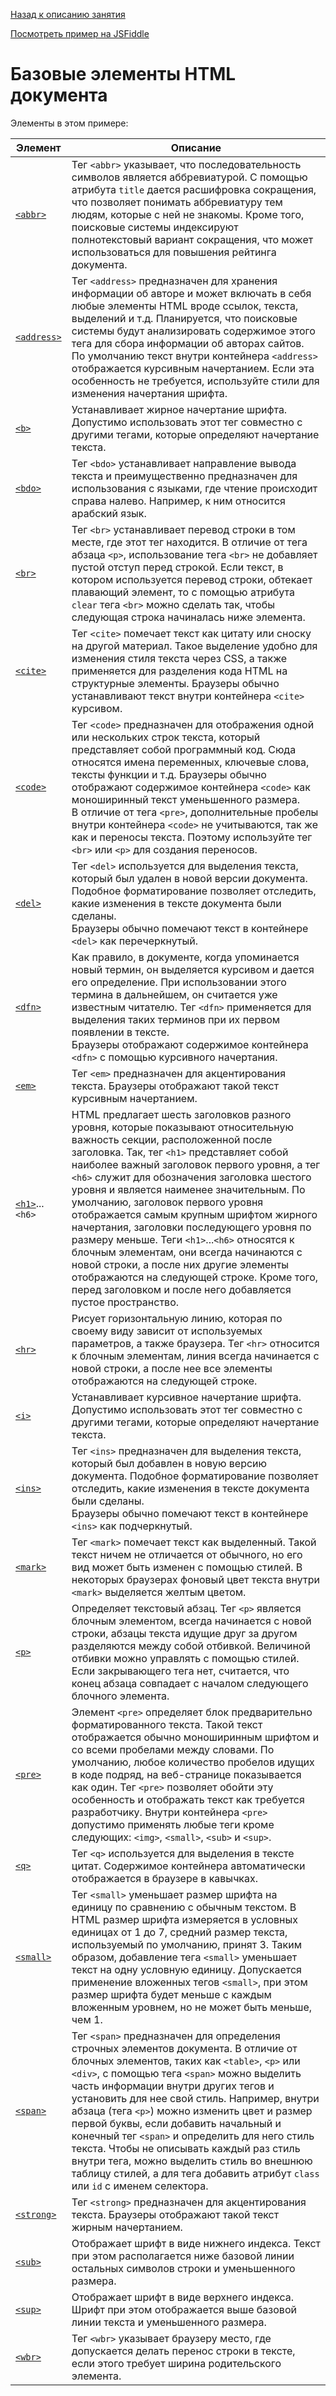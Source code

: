 [Назад к описанию занятия](https://github.com/Vladislav-Lyuminarskiy/Web-course/tree/master/02-HTML-2)

[Посмотреть пример на JSFiddle](https://jsfiddle.net/Vladislav_Lyuminarskiy/qkxoeq1k/)

# Базовые элементы HTML документа

Элементы в этом примере:

Элемент                                        | Описание
-----------------------------------------------|-----------------------------------------------
[`<abbr>`](http://htmlbook.ru/html/abbr)       | Тег `<abbr>` указывает, что последовательность символов является аббревиатурой. С помощью атрибута `title` дается расшифровка сокращения, что позволяет понимать аббревиатуру тем людям, которые с ней не знакомы. Кроме того, поисковые системы индексируют полнотекстовый вариант сокращения, что может использоваться для повышения рейтинга документа.
[`<address>`](http://htmlbook.ru/html/address) | Тег `<address>` предназначен для хранения информации об авторе и может включать в себя любые элементы HTML вроде ссылок, текста, выделений и т.д. Планируется, что поисковые системы будут анализировать содержимое этого тега для сбора информации об авторах сайтов.<br>По умолчанию текст внутри контейнера `<address>` отображается курсивным начертанием. Если эта особенность не требуется, используйте стили для изменения начертания шрифта.
[`<b>`](http://htmlbook.ru/html/b)             | Устанавливает жирное начертание шрифта. Допустимо использовать этот тег совместно с другими тегами, которые определяют начертание текста.
[`<bdo>`](http://htmlbook.ru/html/bdo)         | Тег `<bdo>` устанавливает направление вывода текста и преимущественно предназначен для использования с языками, где чтение происходит справа налево. Например, к ним относится арабский язык.
[`<br>`](http://htmlbook.ru/html/br)           | Тег `<br>` устанавливает перевод строки в том месте, где этот тег находится. В отличие от тега абзаца `<p>`, использование тега `<br>` не добавляет пустой отступ перед строкой. Если текст, в котором используется перевод строки, обтекает плавающий элемент, то с помощью атрибута `clear` тега `<br>` можно сделать так, чтобы следующая строка начиналась ниже элемента.
[`<cite>`](http://htmlbook.ru/html/cite)       | Тег `<cite>` помечает текст как цитату или сноску на другой материал. Такое выделение удобно для изменения стиля текста через CSS, а также применяется для разделения кода HTML на структурные элементы. Браузеры обычно устанавливают текст внутри контейнера `<cite>` курсивом.
[`<code>`](http://htmlbook.ru/html/code)       | Тег `<code>` предназначен для отображения одной или нескольких строк текста, который представляет собой программный код. Сюда относятся имена переменных, ключевые слова, тексты функции и т.д. Браузеры обычно отображают содержимое контейнера `<code>` как моноширинный текст уменьшенного размера.<br>В отличие от тега `<pre>`, дополнительные пробелы внутри контейнера `<code>` не учитываются, так же как и переносы текста. Поэтому используйте тег `<br>` или `<p>` для создания переносов.
[`<del>`](http://htmlbook.ru/html/del)         | Тег `<del>` используется для выделения текста, который был удален в новой версии документа. Подобное форматирование позволяет отследить, какие изменения в тексте документа были сделаны.<br>Браузеры обычно помечают текст в контейнере `<del>` как перечеркнутый.
[`<dfn>`](http://htmlbook.ru/html/dfn)         | Как правило, в документе, когда упоминается новый термин, он выделяется курсивом и дается его определение. При использовании этого термина в дальнейшем, он считается уже известным читателю. Тег `<dfn>` применяется для выделения таких терминов при их первом появлении в тексте.<br>Браузеры отображают содержимое контейнера `<dfn>` с помощью курсивного начертания.
[`<em>`](http://htmlbook.ru/html/em)           | Тег `<em>` предназначен для акцентирования текста. Браузеры отображают такой текст курсивным начертанием.
[`<h1>`](http://htmlbook.ru/html/h1)...`<h6>`  | HTML предлагает шесть заголовков разного уровня, которые показывают относительную важность секции, расположенной после заголовка. Так, тег `<h1>` представляет собой наиболее важный заголовок первого уровня, а тег `<h6>` служит для обозначения заголовка шестого уровня и является наименее значительным. По умолчанию, заголовок первого уровня отображается самым крупным шрифтом жирного начертания, заголовки последующего уровня по размеру меньше. Теги `<h1>`...`<h6>` относятся к блочным элементам, они всегда начинаются с новой строки, а после них другие элементы отображаются на следующей строке. Кроме того, перед заголовком и после него добавляется пустое пространство.
[`<hr>`](http://htmlbook.ru/html/hr)           | Рисует горизонтальную линию, которая по своему виду зависит от используемых параметров, а также браузера. Тег `<hr>` относится к блочным элементам, линия всегда начинается с новой строки, а после нее все элементы отображаются на следующей строке.
[`<i>`](http://htmlbook.ru/html/i)             | Устанавливает курсивное начертание шрифта. Допустимо использовать этот тег совместно с другими тегами, которые определяют начертание текста.
[`<ins>`](http://htmlbook.ru/html/ins)         | Тег `<ins>` предназначен для выделения текста, который был добавлен в новую версию документа. Подобное форматирование позволяет отследить, какие изменения в тексте документа были сделаны.<br>Браузеры обычно помечают текст в контейнере `<ins>` как подчеркнутый.
[`<mark>`](http://htmlbook.ru/html/mark)       | Тег `<mark>` помечает текст как выделенный. Такой текст ничем не отличается от обычного, но его вид может быть изменен с помощью стилей. В некоторых браузерах фоновый цвет текста внутри `<mark>` выделяется желтым цветом.
[`<p>`](http://htmlbook.ru/html/p)             | Определяет текстовый абзац. Тег `<p>` является блочным элементом, всегда начинается с новой строки, абзацы текста идущие друг за другом разделяются между собой отбивкой. Величиной отбивки можно управлять с помощью стилей. Если закрывающего тега нет, считается, что конец абзаца совпадает с началом следующего блочного элемента.
[`<pre>`](http://htmlbook.ru/html/pre)         | Элемент `<pre>` определяет блок предварительно форматированного текста. Такой текст отображается обычно моноширинным шрифтом и со всеми пробелами между словами. По умолчанию, любое количество пробелов идущих в коде подряд, на веб-странице показывается как один. Тег `<pre>` позволяет обойти эту особенность и отображать текст как требуется разработчику. Внутри контейнера `<pre>` допустимо применять любые теги кроме следующих: `<img>`, `<small>`, `<sub>` и `<sup>`.
[`<q>`](http://htmlbook.ru/html/q)             | Тег `<q>` используется для выделения в тексте цитат. Содержимое контейнера автоматически отображается в браузере в кавычках.
[`<small>`](http://htmlbook.ru/html/small)     | Тег `<small>` уменьшает размер шрифта на единицу по сравнению с обычным текстом. В HTML размер шрифта измеряется в условных единицах от 1 до 7, средний размер текста, используемый по умолчанию, принят 3. Таким образом, добавление тега `<small>` уменьшает текст на одну условную единицу. Допускается применение вложенных тегов `<small>`, при этом размер шрифта будет меньше с каждым вложенным уровнем, но не может быть меньше, чем 1.
[`<span>`](http://htmlbook.ru/html/span)       | Тег `<span>` предназначен для определения строчных элементов документа. В отличие от блочных элементов, таких как `<table>`, `<p>` или `<div>`, с помощью тега `<span>` можно выделить часть информации внутри других тегов и установить для нее свой стиль. Например, внутри абзаца (тега `<p>`) можно изменить цвет и размер первой буквы, если добавить начальный и конечный тег `<span>` и определить для него стиль текста. Чтобы не описывать каждый раз стиль внутри тега, можно выделить стиль во внешнюю таблицу стилей, а для тега добавить атрибут `class` или `id` с именем селектора.
[`<strong>`](http://htmlbook.ru/html/strong)   | Тег `<strong>` предназначен для акцентирования текста. Браузеры отображают такой текст жирным начертанием.
[`<sub>`](http://htmlbook.ru/html/sub)         | Отображает шрифт в виде нижнего индекса. Текст при этом располагается ниже базовой линии остальных символов строки и уменьшенного размера.
[`<sup>`](http://htmlbook.ru/html/sup)         | Отображает шрифт в виде верхнего индекса. Шрифт при этом отображается выше базовой линии текста и уменьшенного размера.
[`<wbr>`](http://htmlbook.ru/html/wbr)         | Тег `<wbr>` указывает браузеру место, где допускается делать перенос строки в тексте, если этого требует ширина родительского элемента.
